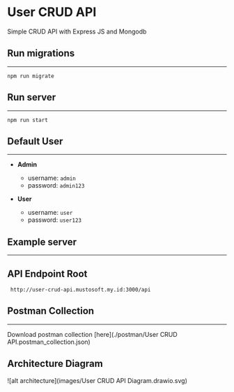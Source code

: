 # User CRUD API
  Simple CRUD API with Express JS and Mongodb

  ## Run migrations
  ---
  
    npm run migrate

  ## Run server
  ---
    npm run start

  ## Default User
  ---
  - **Admin**
    - username: `admin`
    - password: `admin123`
  
  - **User**
    - username: `user`
    - password: `user123`

  ## Example server
  ---
  API Endpoint Root
  ---
     http://user-crud-api.mustosoft.my.id:3000/api

  ## Postman Collection
  ---
  Download postman collection [here](./postman/User CRUD API.postman_collection.json)

  ## Architecture Diagram
  ![alt architecture](images/User CRUD API Diagram.drawio.svg)
  